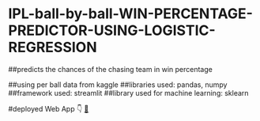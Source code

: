 # IPL-ball-by-ball-WIN-PERCENTAGE-PREDICTOR-USING-LOGISTIC-REGRESSION
##predicts the chances of the chasing team in win percentage 

##using per ball data from kaggle
##libraries used: pandas, numpy
##framework used: streamlit
##library used for machine learning: sklearn

#deployed Web App 👇
[🔗](https://ipl-win-percentage-predictor.herokuapp.com/)
